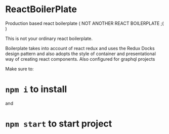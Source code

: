 # ReactBoilerPlate
Production based react boilerplate ( NOT ANOTHER REACT BOILERPLATE ;(   )

This is not your ordinary react boilerplate.

Boilerplate takes into account of react redux and uses the Redux Docks design pattern
and also adopts the style of container and presentational way of creating react components.
Also configured for graphql projects

Make sure to:

# `npm i` to install

and

# `npm start` to start project
